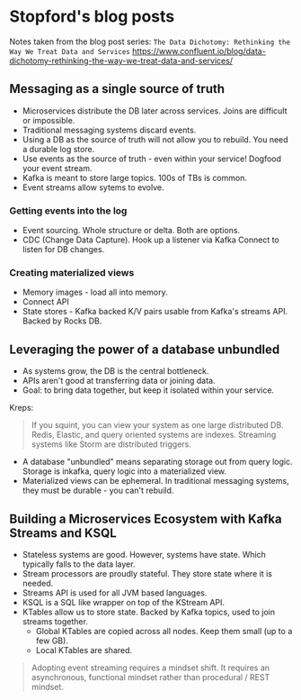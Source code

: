 # Stopford's blog posts

Notes taken from the blog post series: `The Data Dichotomy: Rethinking the Way We Treat Data and Services`
https://www.confluent.io/blog/data-dichotomy-rethinking-the-way-we-treat-data-and-services/

## Messaging as a single source of truth
* Microservices distribute the DB later across services. Joins are difficult or impossible.
* Traditional messaging systems discard events.
* Using a DB as the source of truth will not allow you to rebuild. You need a durable log store.
* Use events as the source of truth - even within your service! Dogfood your event stream.
* Kafka is meant to store large topics. 100s of TBs is common.
* Event streams allow sytems to evolve.

### Getting events into the log
* Event sourcing. Whole structure or delta. Both are options.
* CDC (Change Data Capture). Hook up a listener via Kafka Connect to listen for DB changes.

### Creating materialized views
* Memory images - load all into memory.
* Connect API
* State stores - Kafka backed K/V pairs usable from Kafka's streams API. Backed by Rocks DB.

## Leveraging the power of a database unbundled
* As systems grow, the DB is the central bottleneck.
* APIs aren't good at transferring data or joining data.
* Goal: to bring data together, but keep it isolated within your service.

Kreps:

> If you squint, you can view your system as one large distributed DB. Redis, Elastic, and query oriented systems are indexes. Streaming systems like Storm are distributed triggers.

* A database "unbundled" means separating storage out from query logic. Storage is inkafka, query logic into a materialized view.
* Materialized views can be ephemeral. In traditional messaging systems, they must be durable - you can't rebuild.

## Building a Microservices Ecosystem with Kafka Streams and KSQL
* Stateless systems are good. However, systems have state. Which typically falls to the data layer.
* Stream processors are proudly stateful. They store state where it is needed.
* Streams API is used for all JVM based languages.
* KSQL is a SQL like wrapper on top of the KStream API.
* KTables allow us to store state. Backed by Kafka topics, used to join streams together.
	* Global KTables are copied across all nodes. Keep them small (up to a few GB).
	* Local KTables are shared.

> Adopting event streaming requires a mindset shift. It requires an asynchronous, functional mindset rather than procedural / REST mindset.